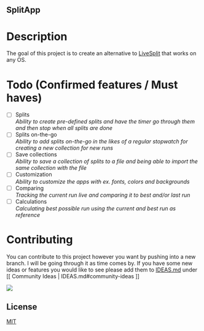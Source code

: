 ## SplitApp

# Description
The goal of this project is to create an alternative to [LiveSplit](https://livesplit.org/) that works on any OS.

# Todo (Confirmed features / Must haves)
- [ ] Splits <br>
    *Ability to create pre-defined splits and have the timer go through them and then stop when all splits are done*
- [ ] Splits on-the-go <br>
    *Ability to add splits on-the-go in the likes of a regular stopwatch for creating a new collection for new runs*
- [ ] Save collections <br>
    *Ability to save a collection of splits to a file and being able to import the same collection with the file*
- [ ] Customization <br>
    *Ability to customize the apps with ex. fonts, colors and backgrounds*
- [ ] Comparing <br>
    *Tracking the current run live and comparing it to best and/or last run*
- [ ] Calculations <br>
    *Calculating best possible run using the current and best run as reference*

# Contributing
You can contribute to this project however you want by pushing into a new branch. I will be going through it as time comes by.
If you have some new ideas or features you would like to see please add them to [IDEAS.md](IDEAS.MD) under [[ Community Ideas | IDEAS.md#community-ideas ]]

<a href="https://www.buymeacoffee.com/sefohui" target="_blank"><img src="https://img.buymeacoffee.com/button-api/?text=Buy me a coffee&emoji=&slug=sefohui&button_colour=58cea7&font_colour=000000&font_family=Comic&outline_colour=000000&coffee_colour=FFDD00" /></a>

## License

[MIT](https://choosealicense.com/licenses/mit/)

